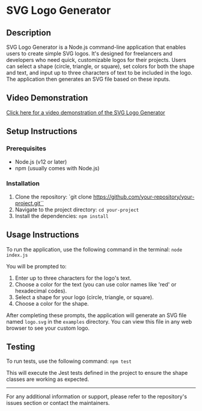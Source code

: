 # SVG Logo Generator

## Description
SVG Logo Generator is a Node.js command-line application that enables users to create simple SVG logos. It's designed for freelancers and developers who need quick, customizable logos for their projects. Users can select a shape (circle, triangle, or square), set colors for both the shape and text, and input up to three characters of text to be included in the logo. The application then generates an SVG file based on these inputs.

## Video Demonstration
[Click here for a video demonstration of the SVG Logo Generator](https://drive.google.com/file/d/1cVCK_vdKqBHLPcnjN2ZfI1MzK6qE7KVb/view)

## Setup Instructions

### Prerequisites
- Node.js (v12 or later)
- npm (usually comes with Node.js)

### Installation
1. Clone the repository:
`git clone https://github.com/your-repository/your-project.git``
2. Navigate to the project directory:
`cd your-project`
3. Install the dependencies:
`npm install`

## Usage Instructions
To run the application, use the following command in the terminal:
`node index.js`

You will be prompted to:
1. Enter up to three characters for the logo's text.
2. Choose a color for the text (you can use color names like 'red' or hexadecimal codes).
3. Select a shape for your logo (circle, triangle, or square).
4. Choose a color for the shape.

After completing these prompts, the application will generate an SVG file named `logo.svg` in the `examples` directory. You can view this file in any web browser to see your custom logo.

## Testing
To run tests, use the following command:
`npm test`

This will execute the Jest tests defined in the project to ensure the shape classes are working as expected.

---

For any additional information or support, please refer to the repository's issues section or contact the maintainers.
